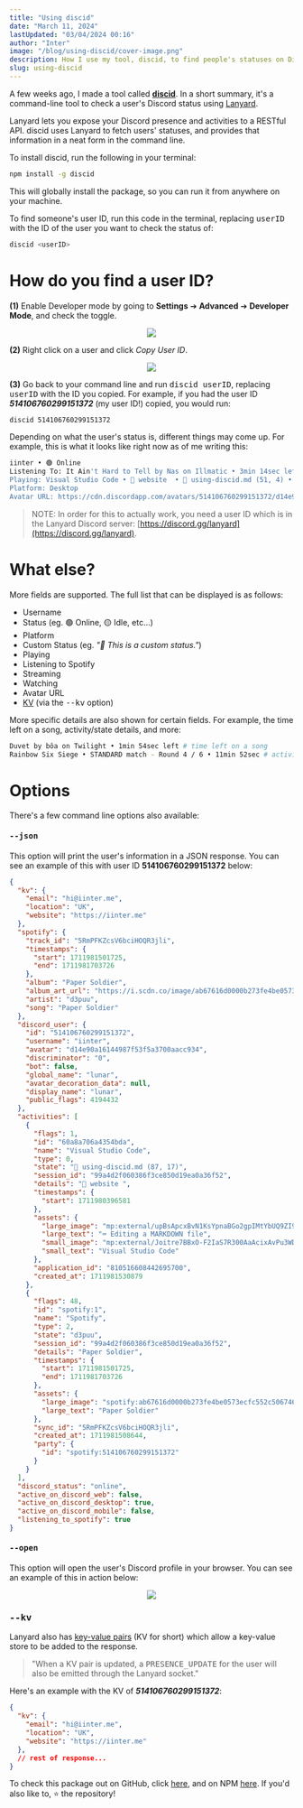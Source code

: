 ```yaml
---
title: "Using discid"
date: "March 11, 2024"
lastUpdated: "03/04/2024 00:16"
author: "Inter"
image: "/blog/using-discid/cover-image.png"
description: How I use my tool, discid, to find people's statuses on Discord, directly from the command line.
slug: using-discid
---
```


A few weeks ago, I made a tool called [**discid**](https://discid.xyz). In a short summary, it's a command-line tool to check a user's Discord status using [Lanyard](https://github.com/phineas/lanyard).

Lanyard lets you expose your Discord presence and activities to a RESTful API. discid uses Lanyard to fetch users' statuses, and provides that information in a neat form in the command line.

To install discid, run the following in your terminal:

```bash
npm install -g discid
```

This will globally install the package, so you can run it from anywhere on your machine.

To find someone's user ID, run this code in the terminal, replacing <kbd>userID</kbd> with the ID of the user you want to check the status of:

```bash
discid <userID>
```

#  How do you find a user ID?

**(1)** Enable Developer mode by going to **Settings** ➔ **Advanced** ➔ **Developer Mode**, and check the toggle.

<div align="center">
<img src="/blog/using-discid/developer-mode-toggle.png">
</div>

**(2)** Right click on a user and click *Copy User ID*.

<div align="center">
<img src="/blog/using-discid/copy-user-id.png">
</div>

**(3)** Go back to your command line and run <kbd>discid userID</kbd>, replacing <kbd>userID</kbd> with the ID you copied. For example, if you had the user ID ***514106760299151372*** (my user ID!) copied, you would run:

```bash
discid 514106760299151372
```

Depending on what the user's status is, different things may come up. For example, this is what it looks like right now as of me writing this:

```bash
iinter • 🟢 Online
Listening To: It Ain't Hard to Tell by Nas on Illmatic • 3min 14sec left
Playing: Visual Studio Code • 📂 website  • 📝 using-discid.md (51, 4) • 44min 39sec
Platform: Desktop
Avatar URL: https://cdn.discordapp.com/avatars/514106760299151372/d14e90a16144987f53f5a3700aacc934.png
```

> NOTE: In order for this to actually work, you need a user ID which is in the Lanyard Discord server: [https://discord.gg/lanyard](https://discord.gg/lanyard).

# What else?

More fields are supported. The full list that can be displayed is as follows:

* Username
* Status (eg. 🟢 Online, 🟡 Idle, etc...)
* Platform
* Custom Status (eg. *"💫 This is a custom status."*)
* Playing
* Listening to Spotify
* Streaming
* Watching
* Avatar URL
* [KV](#--kv) (via the <kbd>--kv</kbd> option)

More specific details are also shown for certain fields. For example, the time left on a song, activity/state details, and more:

```bash
Duvet by bôa on Twilight • 1min 54sec left # time left on a song
Rainbow Six Siege • STANDARD match - Round 4 / 6 • 11min 52sec # activity/state details
```

# Options

There's a few command line options also available:

#### <kbd>--json</kbd>

This option will print the user's information in a JSON response. You can see an example of this with user ID **514106760299151372** below:

```json
{
  "kv": {
    "email": "hi@iinter.me",
    "location": "UK",
    "website": "https://iinter.me"
  },
  "spotify": {
    "track_id": "5RmPFKZcsV6bciHOQR3jli",
    "timestamps": {
      "start": 1711981501725,
      "end": 1711981703726
    },
    "album": "Paper Soldier",
    "album_art_url": "https://i.scdn.co/image/ab67616d0000b273fe4be0573ecfc552c5067461",
    "artist": "d3puu",
    "song": "Paper Soldier"
  },
  "discord_user": {
    "id": "514106760299151372",
    "username": "iinter",
    "avatar": "d14e90a16144987f53f5a3700aacc934",
    "discriminator": "0",
    "bot": false,
    "global_name": "lunar",
    "avatar_decoration_data": null,
    "display_name": "lunar",
    "public_flags": 4194432
  },
  "activities": [
    {
      "flags": 1,
      "id": "60a8a706a4354bda",
      "name": "Visual Studio Code",
      "type": 0,
      "state": "📝 using-discid.md (87, 17)",
      "session_id": "99a4d2f060386f3ce850d19ea0a36f52",
      "details": "📂 website ",
      "timestamps": {
        "start": 1711980396581
      },
      "assets": {
        "large_image": "mp:external/upBsApcxBvN1KsYpnaBGo2gpIMtYbUQ9ZI90L8HdtgU/https/raw.githubusercontent.com/LeonardSSH/vscord/main/assets/icons/markdown.png",
        "large_text": "⌨️ Editing a MARKDOWN file",
        "small_image": "mp:external/Joitre7BBxO-F2IaS7R300AaAcixAvPu3WD1YchRgdc/https/raw.githubusercontent.com/LeonardSSH/vscord/main/assets/icons/vscode.png",
        "small_text": "Visual Studio Code"
      },
      "application_id": "810516608442695700",
      "created_at": 1711981530879
    },
    {
      "flags": 48,
      "id": "spotify:1",
      "name": "Spotify",
      "type": 2,
      "state": "d3puu",
      "session_id": "99a4d2f060386f3ce850d19ea0a36f52",
      "details": "Paper Soldier",
      "timestamps": {
        "start": 1711981501725,
        "end": 1711981703726
      },
      "assets": {
        "large_image": "spotify:ab67616d0000b273fe4be0573ecfc552c5067461",
        "large_text": "Paper Soldier"
      },
      "sync_id": "5RmPFKZcsV6bciHOQR3jli",
      "created_at": 1711981508644,
      "party": {
        "id": "spotify:514106760299151372"
      }
    }
  ],
  "discord_status": "online",
  "active_on_discord_web": false,
  "active_on_discord_desktop": true,
  "active_on_discord_mobile": false,
  "listening_to_spotify": true
}
```

#### <kbd>--open</kbd>

This option will open the user's Discord profile in your browser. You can see an example of this in action below:

<div align="center">
<img src="/blog/using-discid/open-option-example.gif">
</div>

### <kbd>--kv</kbd>

Lanyard also has [key-value pairs](https://en.wikipedia.org/wiki/Name%E2%80%93value_pair) (KV for short) which allow a key-value store to be added to the response.

> "When a KV pair is updated, a <kbd>PRESENCE_UPDATE</kbd> for the user will also be emitted through the Lanyard socket."

Here's an example with the KV of ***514106760299151372***:

```json
{
  "kv": {
    "email": "hi@iinter.me",
    "location": "UK",
    "website": "https://iinter.me"
  },
  // rest of response...
}
```

To check this package out on GitHub, click [here](https://github.com/inttter/discid), and on NPM [here](https://npmjs.com/package/discid). If you'd also like to, ⭐ the repository!